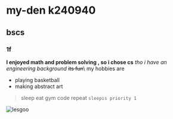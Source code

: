 # my-den k240940
## bscs
### 1f

**I enjoyed math and problem solving , so i chose cs**
_tho i have an engineering background_
~~its fun~~\ 
my hobbies are 
- playing basketball 
- making abstract art


>sleep eat gym code repeat
```sleepis priority 1```


![lesgoo](https://encrypted-tbn0.gstatic.com/images?q=tbn:ANd9GcQCKCxvZRlVyuACp33wqwTZNo9FiY2E4Mv2-Bf0bhPfcaJHl4sfTNO-vtjVTSL9FRxgw_w&usqp=CAU)

